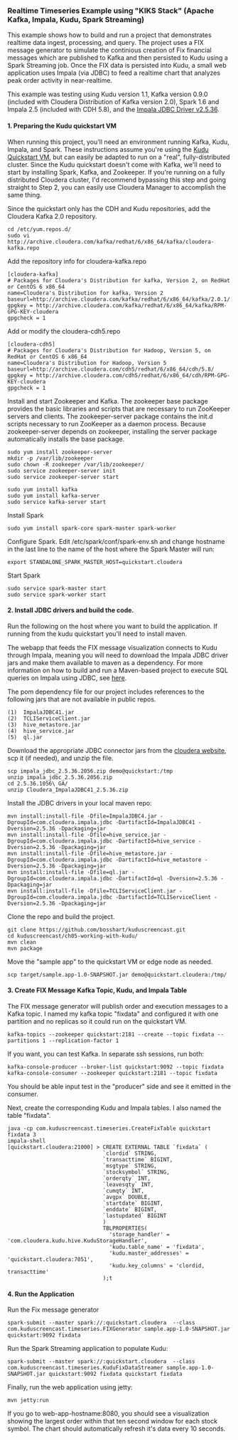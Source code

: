 ### Realtime Timeseries Example using "KIKS Stack" (Apache Kafka, Impala, Kudu, Spark Streaming)

This example shows how to build and run a project that demonstrates realtime data ingest, processing, and query. The project uses a FIX message generator to simulate the continious creation of Fix financial messages which are published to Kafka and then persisted to Kudu using a Spark Streaming job. Once the FIX data is persisted into Kudu, a small web application uses Impala (via JDBC) to feed a realtime chart that analyzes peak order activity in near-realtime. 

This example was testing using Kudu version 1.1, Kafka version 0.9.0 (included with Cloudera Distribution of Kafka version 2.0), Spark 1.6 and Impala 2.5 (included with CDH 5.8), and the [Impala JDBC Driver v2.5.36](http://www.cloudera.com/downloads/connectors/impala/jdbc/2-5-36.html). 

#### 1. Preparing the Kudu quickstart VM
When running this project, you'll need an environment running Kafka, Kudu, Impala, and Spark. These instructions assume you're using the [Kudu Quickstart VM](https://kudu.apache.org/docs/quickstart.html), but can easily be adapted to run on a "real", fully-distributed cluster. Since the Kudu quickstart doesn't come with Kafka, we'll need to start by installing Spark, Kafka, and Zookeeper. If you're running on a fully distributed Cloudera cluster, I'd recommend bypassing this step and going straight to Step 2, you can easily use Cloudera Manager to accomplish the same thing. 

Since the quickstart only has the CDH and Kudu repositories, add the Cloudera Kafka 2.0 repository. 

    cd /etc/yum.repos.d/
    sudo vi http://archive.cloudera.com/kafka/redhat/6/x86_64/kafka/cloudera-kafka.repo

Add the repository info for cloudera-kafka.repo

    [cloudera-kafka]
    # Packages for Cloudera's Distribution for kafka, Version 2, on RedHat	or CentOS 6 x86_64
    name=Cloudera's Distribution for kafka, Version 2
    baseurl=http://archive.cloudera.com/kafka/redhat/6/x86_64/kafka/2.0.1/
    gpgkey = http://archive.cloudera.com/kafka/redhat/6/x86_64/kafka/RPM-GPG-KEY-cloudera    
    gpgcheck = 1

Add or modify the cloudera-cdh5.repo 

    [cloudera-cdh5]
    # Packages for Cloudera's Distribution for Hadoop, Version 5, on RedHat	or CentOS 6 x86_64
    name=Cloudera's Distribution for Hadoop, Version 5
    baseurl=http://archive.cloudera.com/cdh5/redhat/6/x86_64/cdh/5.8/
    gpgkey = http://archive.cloudera.com/cdh5/redhat/6/x86_64/cdh/RPM-GPG-KEY-cloudera
    gpgcheck = 1

Install and start Zookeeper and Kafka. The zookeeper base package provides the basic libraries and scripts that are necessary to run ZooKeeper servers and clients. The zookeeper-server package contains the init.d scripts necessary to run ZooKeeper as a daemon process. Because zookeeper-server depends on zookeeper, installing the server package automatically installs the base package.

    sudo yum install zookeeper-server
    mkdir -p /var/lib/zookeeper
    sudo chown -R zookeeper /var/lib/zookeeper/
    sudo service zookeeper-server init
    sudo service zookeeper-server start
    
    sudo yum install kafka
    sudo yum install kafka-server
    sudo service kafka-server start
    
Install Spark

    sudo yum install spark-core spark-master spark-worker

Configure Spark. Edit /etc/spark/conf/spark-env.sh and change hostname in the last line to the name of the host where the Spark Master will run:

    export STANDALONE_SPARK_MASTER_HOST=quickstart.cloudera

Start Spark  

    sudo service spark-master start
    sudo service spark-worker start
    

#### 2. Install JDBC drivers and build the code. 

Run the following on the host where you want to build the application. If running from the kudu quickstart you'll need to install maven. 

The webapp that feeds the FIX message visualization connects to Kudu through Impala, meaning you will need to download the Impala JDBC driver jars and make them available to maven as a dependency. For more information on how to build and run a Maven-based project to execute SQL queries on Impala using JDBC, see [here](https://github.com/onefoursix/Cloudera-Impala-JDBC-Example). 
 
The pom dependency file for our project includes references to the following jars that are not available in public repos. 

    (1)  ImpalaJDBC41.jar
    (2)  TCLIServiceClient.jar
    (3)  hive_metastore.jar
    (4)  hive_service.jar
    (5)  ql.jar
    
Download the appropriate JDBC connector jars from the [cloudera website](http://www.cloudera.com/downloads/connectors/impala/jdbc/2-5-36.html), scp it (if needed), and unzip the file. 

    scp impala_jdbc_2.5.36.2056.zip demo@quickstart:/tmp
    unzip impala_jdbc_2.5.36.2056.zip
    cd 2.5.36.1056\ GA/
    unzip Cloudera_ImpalaJDBC41_2.5.36.zip

Install the JDBC drivers in your local maven repo: 

    mvn install:install-file -Dfile=ImpalaJDBC4.jar -DgroupId=com.cloudera.impala.jdbc -DartifactId=ImpalaJDBC41 -Dversion=2.5.36 -Dpackaging=jar
    mvn install:install-file -Dfile=hive_service.jar -DgroupId=com.cloudera.impala.jdbc -DartifactId=hive_service -Dversion=2.5.36 -Dpackaging=jar
    mvn install:install-file -Dfile=hive_metastore.jar -DgroupId=com.cloudera.impala.jdbc -DartifactId=hive_metastore -Dversion=2.5.36 -Dpackaging=jar
    mvn install:install-file -Dfile=ql.jar -DgroupId=com.cloudera.impala.jdbc -DartifactId=ql -Dversion=2.5.36 -Dpackaging=jar
    mvn install:install-file -Dfile=TCLIServiceClient.jar -DgroupId=com.cloudera.impala.jdbc -DartifactId=TCLIServiceClient -Dversion=2.5.36 -Dpackaging=jar

Clone the repo and build the project. 

    git clone https://github.com/bosshart/kuduscreencast.git
    cd kuduscreencast/ch05-working-with-kudu/
    mvn clean
    mvn package

Move the "sample app" to the quickstart VM or edge node as needed. 

    scp target/sample.app-1.0-SNAPSHOT.jar demo@quickstart.cloudera:/tmp/

#### 3. Create FIX Message Kafka Topic, Kudu, and Impala Table

The FIX message generator will publish order and execution messages to a Kafka topic. I named my kafka topic "fixdata" and configured it with one partition and no replicas so it could run on the quickstart VM.

    kafka-topics --zookeeper quickstart:2181 --create --topic fixdata --partitions 1 --replication-factor 1
    
If you want, you can test Kafka. In separate ssh sessions, run both: 

    kafka-console-producer --broker-list quickstart:9092 --topic fixdata
    kafka-console-consumer --zookeeper quickstart:2181 --topic fixdata    

You should be able input test in the "producer" side and see it emitted in the consumer. 

Next, create the corresponding Kudu and Impala tables. I also named the table "fixdata".
    
    java -cp com.kuduscreencast.timeseries.CreateFixTable quickstart fixdata 3
    impala-shell
    [quickstart.cloudera:21000] > CREATE EXTERNAL TABLE `fixdata` (
                                  `clordid` STRING,
                                  `transacttime` BIGINT,
                                  `msgtype` STRING,
                                  `stocksymbol` STRING,
                                  `orderqty` INT,
                                  `leavesqty` INT,
                                  `cumqty` INT,
                                  `avgpx` DOUBLE,
                                  `startdate` BIGINT,
                                  `enddate` BIGINT,
                                  `lastupdated` BIGINT
                                  )
                                  TBLPROPERTIES(
                                    'storage_handler' = 'com.cloudera.kudu.hive.KuduStorageHandler',
                                    'kudu.table_name' = 'fixdata',
                                    'kudu.master_addresses' = 'quickstart.cloudera:7051',
                                    'kudu.key_columns' = 'clordid, transacttime'
                                  );t 
    

#### 4. Run the Application

    
Run the Fix message generator

    spark-submit --master spark://:quickstart.cloudera  --class com.kuduscreencast.timeseries.FIXGenerator sample.app-1.0-SNAPSHOT.jar quickstart:9092 fixdata

Run the Spark Streaming application to populate Kudu: 
    
    spark-submit --master spark://:quickstart.cloudera  --class com.kuduscreencast.timeseries.KuduFixDataStreamer sample.app-1.0-SNAPSHOT.jar quickstart:9092 fixdata quickstart fixdata

Finally, run the web application using jetty: 

    mvn jetty:run
    

If you go to web-app-hostname:8080, you should see a visualization showing the largest order within that ten second window for each stock symbol. The chart should automatically refresh it's data every 10 seconds.  
